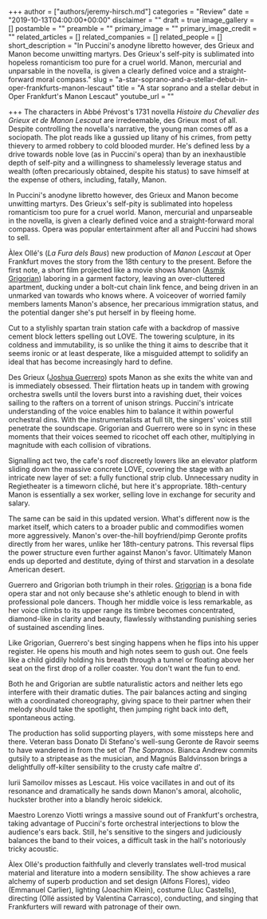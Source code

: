+++
author = ["authors/jeremy-hirsch.md"]
categories = "Review"
date = "2019-10-13T04:00:00+00:00"
disclaimer = ""
draft = true
image_gallery = []
postamble = ""
preamble = ""
primary_image = ""
primary_image_credit = ""
related_articles = []
related_companies = []
related_people = []
short_description = "In Puccini's anodyne libretto however, des Grieux and Manon become unwitting martyrs. Des Grieux's self-pity is sublimated into hopeless romanticism too pure for a cruel world. Manon, mercurial and unparsable in the novella, is given a clearly defined voice and a straight-forward moral compass."
slug = "a-star-soprano-and-a-stellar-debut-in-oper-frankfurts-manon-lescaut"
title = "A star soprano and a stellar debut in Oper Frankfurt's Manon Lescaut"
youtube_url = ""

+++
The characters in Abbé Prévost's 1731 novella _Histoire du Chevalier des Grieux et de Manon Lescaut_ are irredeemable, des Grieux most of all. Despite controlling the novella's narrative, the young man comes off as a sociopath. The plot reads like a gussied up litany of his crimes, from petty thievery to armed robbery to cold blooded murder. He's defined less by a drive towards noble love (as in Puccini's opera) than by an inexhaustible depth of self-pity and a willingness to shamelessly leverage status and wealth (often precariously obtained, despite his status) to save himself at the expense of others, including, fatally, Manon.

In Puccini's anodyne libretto however, des Grieux and Manon become unwitting martyrs. Des Grieux's self-pity is sublimated into hopeless romanticism too pure for a cruel world. Manon, mercurial and unparseable in the novella, is given a clearly defined voice and a straight-forward moral compass. Opera was popular entertainment after all and Puccini had shows to sell.

Àlex Ollé's (_La Fura dels Baus_) new production of _Manon Lescaut_ at Oper Frankfurt moves the story from the 18th century to the present. Before the first note, a short film projected like a movie shows Manon ([Asmik Grigorian](/scene/people/asmik-grigorian/)) laboring in a garment factory, leaving an over-cluttered apartment, ducking under a bolt-cut chain link fence, and being driven in an unmarked van towards who knows where. A voiceover of worried family members laments Manon's absence, her precarious immigration status, and the potential danger she's put herself in by fleeing home.

Cut to a stylishly spartan train station cafe with a backdrop of massive cement block letters spelling out LOVE. The towering sculpture, in its coldness and immutability, is so unlike the thing it aims to describe that it seems ironic or at least desperate, like a misguided attempt to solidify an ideal that has become increasingly hard to define.

Des Grieux ([Joshua Guerrero](/scene/people/joshua-guerrero/)) spots Manon as she exits the white van and is immediately obsessed. Their flirtation heats up in tandem with growing orchestra swells until the lovers burst into a ravishing duet, their voices sailing to the rafters on a torrent of unison strings. Puccini's intricate understanding of the voice enables him to balance it within powerful orchestral dins. With the instrumentalists at full tilt, the singers' voices still penetrate the soundscape. Grigorian and Guerrero were so in sync in these moments that their voices seemed to ricochet off each other, multiplying in magnitude with each collision of vibrations.

Signalling act two, the cafe's roof discreetly lowers like an elevator platform sliding down the massive concrete LOVE, covering the stage with an intricate new layer of set: a fully functional strip club. Unnecessary nudity in Regietheater is a timeworn cliché, but here it's appropriate. 18th-century Manon is essentially a sex worker, selling love in exchange for security and salary. 

The same can be said in this updated version. What's different now is the market itself, which caters to a broader public and commodifies women more aggressively. Manon's over-the-hill boyfriend/pimp Geronte profits directly from her wares, unlike her 18th-century patrons. This reversal flips the power structure even further against Manon's favor. Ultimately Manon ends up deported and destitute, dying of thirst and starvation in a desolate American desert.

Guerrero and Grigorian both triumph in their roles. [Grigorian](https://operawire.com/charles-castronuovo-asmik-grigorian-win-big-at-the-international-opera-awards/) is a bona fide opera star and not only because she's athletic enough to blend in with professional pole dancers. Though her middle voice is less remarkable, as her voice climbs to its upper range its timbre becomes concentrated, diamond-like in clarity and beauty, flawlessly withstanding punishing series of sustained ascending lines.

Like Grigorian, Guerrero's best singing happens when he flips into his upper register. He opens his mouth and high notes seem to gush out. One feels like a child giddily holding his breath through a tunnel or floating above her seat on the first drop of a roller coaster. You don't want the fun to end.

Both he and Grigorian are subtle naturalistic actors and neither lets ego interfere with their dramatic duties. The pair balances acting and singing with a coordinated choreography, giving space to their partner when their melody should take the spotlight, then jumping right back into deft, spontaneous acting.

The production has solid supporting players, with some missteps here and there. Veteran bass Donato Di Stefano's well-sung Geronte de Ravoir seems to have wandered in from the set of _The Sopranos_. Bianca Andrew commits gutsily to a striptease as the musician, and Magnús Baldvinsson brings a delightfully off-kilter sensibility to the crusty cafe maître d'.

Iurii Samoilov misses as Lescaut. His voice vacillates in and out of its resonance and dramatically he sands down Manon's amoral, alcoholic, huckster brother into a blandly heroic sidekick.

Maestro Lorenzo Viotti wrings a massive sound out of Frankfurt's orchestra, taking advantage of Puccini's forte orchestral interjections to blow the audience's ears back. Still, he's sensitive to the singers and judiciously balances the band to their voices, a difficult task in the hall's notoriously tricky acoustic.

Àlex Ollé's production faithfully and cleverly translates well-trod musical material and literature into a modern sensibility. The show achieves a rare alchemy of superb production and set design (Alfons Flores), video (Emmanuel Carlier), lighting (Joachim Klein), costume (Lluc Castells), directing (Ollé assisted by Valentina Carrasco), conducting, and singing that Frankfurters will reward with patronage of their own.